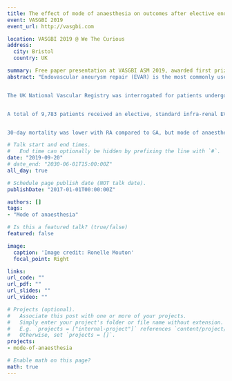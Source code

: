 ```yaml
---
title: The effect of mode of anaesthesia on outcomes after elective endovascular repair of abdominal aortic aneurysm in the UK National Vascular Registry
event: VASGBI 2019
event_url: http://vasgbi.com

location: VASGBI 2019 @ We The Curious
address:
  city: Bristol
  country: UK

summary: Free paper presentation at VASGBI ASM 2019, awarded first prize for oral presentation
abstract: "Endovascular aneurysm repair (EVAR) is the most commonly used method to repair abdominal aortic aneurysm and can be performed using a variety of anaesthetic techniques including general, local and regional anaesthesia (GA, LA and RA respectively). Non-randomized studies have suggested potential patient benefit when local and/or regional techniques are used. A recent systematic review examining mode of anaesthesia for EVAR (39,744 patients from 22 non-randomized studies) reported a lower unadjusted risk of death after emergency EVAR with LA compared to GA, but trends in elective EVAR were less clear. There are no randomized controlled trials to guide practice in this area therefore the best choice of anaesthetic technique remains unknown. The aim of this study was to quantify the use of different modes of anaesthesia for elective EVAR across all UK vascular centres, and to assess the effect of anaesthetic technique on early clinical outcomes.


The UK National Vascular Registry was interrogated for patients undergoing elective, standard infra-renal EVAR between 1st January 2014 and 31st December 2016. Patients with a symptomatic aneurysm treated semi-electively were excluded. The primary outcome was in-hospital death within 30-days of surgery. Secondary outcomes included postoperative complications and length of hospital stay. Time-to-event outcomes were compared using Cox Proportional Hazards regression adjusted for confounders including British Aneurysm Repair score and chronic lung disease. 


A total of 9,783 patients received an elective, standard infra-renal EVAR (7,069 GA; 2,347 RA; 367 LA) across 89 hospitals. RA and/or LA was used in 82 hospitals.  There were 64 in-hospital deaths within 30-days: 50 in the GA group (0.9% mortality at 30-days, 95% confidence interval [0.7-1.2%]), 11 in the RA group (0.6% [0.3-1.1%]) and 3 in the LA group (1.5% [0.5-4.7%]). The mortality rate differed between groups (p=0.03) and was significantly lower in the RA group compared to the GA group (adjusted hazard ratio RA/GA: 0.37 [0.17-0.81]; LA/GA: 0.63 [0.15-2.69]). The median length of stay was 2 days for all modes of anaesthesia, but patients were discharged from hospital more quickly in the RA and LA groups compared to the GA group (adjusted hazard ratio RA/GA: 1.10 [1.03-1.17]; LA/GA: 1.15 [1.02-1.29]). Overall, 20.7% of patients experienced one or more complications (GA group: 22.1%; RA group: 16.8%, LA group: 17.7%). Pulmonary complications were recorded most frequently and occurred with similar frequency in the three groups (overall 2.4%, adjusted odds ratio RA/GA: 0.93 [0.66, 1.32]; LA/GA: 0.82 [0.41, 1.63]). 


30-day mortality was lower with RA compared to GA, but mode of anaesthesia was not associated with increased complications for patients undergoing elective, standard infra-renal EVAR. This work is valuable in demonstrating the equipoise surrounding the choice of anaesthetic technique for elective EVAR and the need for a high quality randomized controlled trial comparing the different anaesthetic techniques."

# Talk start and end times.
#   End time can optionally be hidden by prefixing the line with `#`.
date: "2019-09-20"
# date_end: "2030-06-01T15:00:00Z"
all_day: true

# Schedule page publish date (NOT talk date).
publishDate: "2017-01-01T00:00:00Z"

authors: []
tags:
- "Mode of anaesthesia"

# Is this a featured talk? (true/false)
featured: false

image:
  caption: 'Image credit: Ronelle Mouton'
  focal_point: Right

links:
url_code: ""
url_pdf: ""
url_slides: ""
url_video: ""

# Projects (optional).
#   Associate this post with one or more of your projects.
#   Simply enter your project's folder or file name without extension.
#   E.g. `projects = ["internal-project"]` references `content/project/deep-learning/index.md`.
#   Otherwise, set `projects = []`.
projects:
- mode-of-anaesthesia

# Enable math on this page?
math: true
---
```

